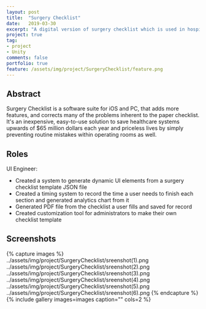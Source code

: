 ```yaml
---
layout: post
title:  "Surgery Checklist"
date:   2019-03-30
excerpt: "A digital version of surgery checklist which is used in hospital to increase safety in surgery"
project: true
tag:
- project
- Unity
comments: false
portfolio: true
feature: /assets/img/project/SurgeryChecklist/feature.png
---
```


## Abstract
Surgery Checklist is a software suite for iOS and PC, that adds more features, and corrects many of the problems inherent to the paper checklist. It's an inexpensive, easy-to-use solution to save healthcare systems upwards of $65 million dollars each year and priceless lives by simply preventing routine mistakes within operating rooms as well.

## Roles
UI Engineer:
* Created a system to generate dynamic UI elements from a surgery checklist template JSON file
* Created a timing system to record the time a user needs to finish each section and generated analytics chart from it
* Generated PDF file from the checklist a user fills and saved for record
* Created customization tool for administrators to make their own checklist template

## Screenshots

{% capture images %}
    ../assets/img/project/SurgeryChecklist/sreenshot(1).png
    ../assets/img/project/SurgeryChecklist/sreenshot(2).png
    ../assets/img/project/SurgeryChecklist/sreenshot(3).png
    ../assets/img/project/SurgeryChecklist/sreenshot(4).png
    ../assets/img/project/SurgeryChecklist/sreenshot(5).png
    ../assets/img/project/SurgeryChecklist/sreenshot(6).png
{% endcapture %}
{% include gallery images=images caption="" cols=2 %}